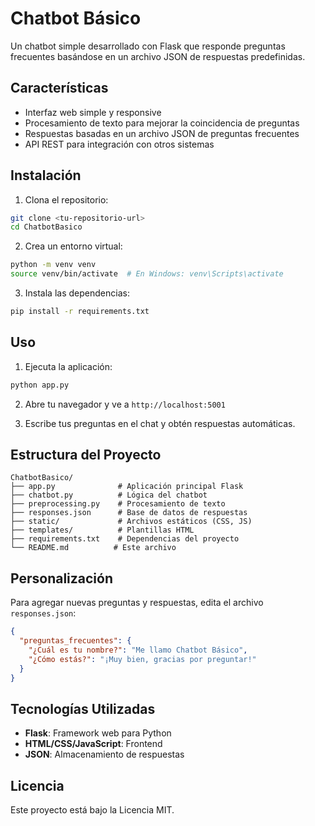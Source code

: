 # Chatbot Básico

Un chatbot simple desarrollado con Flask que responde preguntas frecuentes basándose en un archivo JSON de respuestas predefinidas.

## Características

- Interfaz web simple y responsive
- Procesamiento de texto para mejorar la coincidencia de preguntas
- Respuestas basadas en un archivo JSON de preguntas frecuentes
- API REST para integración con otros sistemas

## Instalación

1. Clona el repositorio:
```bash
git clone <tu-repositorio-url>
cd ChatbotBasico
```

2. Crea un entorno virtual:
```bash
python -m venv venv
source venv/bin/activate  # En Windows: venv\Scripts\activate
```

3. Instala las dependencias:
```bash
pip install -r requirements.txt
```

## Uso

1. Ejecuta la aplicación:
```bash
python app.py
```

2. Abre tu navegador y ve a `http://localhost:5001`

3. Escribe tus preguntas en el chat y obtén respuestas automáticas.

## Estructura del Proyecto

```
ChatbotBasico/
├── app.py              # Aplicación principal Flask
├── chatbot.py          # Lógica del chatbot
├── preprocessing.py    # Procesamiento de texto
├── responses.json      # Base de datos de respuestas
├── static/             # Archivos estáticos (CSS, JS)
├── templates/          # Plantillas HTML
├── requirements.txt    # Dependencias del proyecto
└── README.md          # Este archivo
```

## Personalización

Para agregar nuevas preguntas y respuestas, edita el archivo `responses.json`:

```json
{
  "preguntas_frecuentes": {
    "¿Cuál es tu nombre?": "Me llamo Chatbot Básico",
    "¿Cómo estás?": "¡Muy bien, gracias por preguntar!"
  }
}
```

## Tecnologías Utilizadas

- **Flask**: Framework web para Python
- **HTML/CSS/JavaScript**: Frontend
- **JSON**: Almacenamiento de respuestas

## Licencia

Este proyecto está bajo la Licencia MIT.
